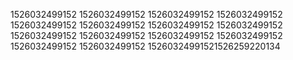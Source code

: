 1526032499152
1526032499152
1526032499152
1526032499152
1526032499152
1526032499152
1526032499152
1526032499152
1526032499152
1526032499152
1526032499152
1526032499152
1526032499152
1526032499152
15260324991521526259220134